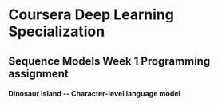 # Coursera Deep Learning Specialization
## Sequence Models Week 1 Programming assignment
#### Dinosaur Island -- Character-level language model
